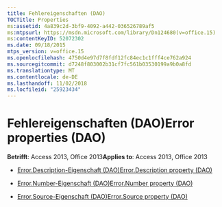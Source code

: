```yaml
---
title: Fehlereigenschaften (DAO)
TOCTitle: Properties
ms:assetid: 4a839c2d-3bf9-4092-a442-036526789af5
ms:mtpsurl: https://msdn.microsoft.com/library/Dn124680(v=office.15)
ms:contentKeyID: 52072302
ms.date: 09/18/2015
mtps_version: v=office.15
ms.openlocfilehash: 4750d4e97d7f8fdf12fc84ec1c1fff4ce762a924
ms.sourcegitcommit: d7248f803002b31cf7fc561b03530199a9b0a8fd
ms.translationtype: MT
ms.contentlocale: de-DE
ms.lasthandoff: 11/02/2018
ms.locfileid: "25923434"
---
```

# <a name="error-properties-dao"></a><span data-ttu-id="6d95a-102">Fehlereigenschaften (DAO)</span><span class="sxs-lookup"><span data-stu-id="6d95a-102">Error properties (DAO)</span></span>


<span data-ttu-id="6d95a-103">**Betrifft**: Access 2013, Office 2013</span><span class="sxs-lookup"><span data-stu-id="6d95a-103">**Applies to**: Access 2013, Office 2013</span></span>



  - [<span data-ttu-id="6d95a-104">Error.Description-Eigenschaft (DAO)</span><span class="sxs-lookup"><span data-stu-id="6d95a-104">Error.Description property (DAO)</span></span>](error-description-property-dao.md)

  - [<span data-ttu-id="6d95a-105">Error.Number-Eigenschaft (DAO)</span><span class="sxs-lookup"><span data-stu-id="6d95a-105">Error.Number property (DAO)</span></span>](error-number-property-dao.md)

  - [<span data-ttu-id="6d95a-106">Error.Source-Eigenschaft (DAO)</span><span class="sxs-lookup"><span data-stu-id="6d95a-106">Error.Source property (DAO)</span></span>](error-source-property-dao.md)

